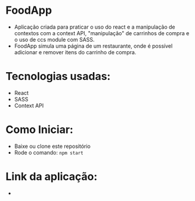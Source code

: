 # FoodApp

- Aplicação criada para praticar o uso do react e a manipulação de contextos com a context API, "manipulação" de carrinhos de compra e o uso de ccs module com SASS.
- FoodApp simula uma página de um restaurante, onde é possível adicionar e remover itens do carrinho de compra.

# Tecnologias usadas:

  - React
  - SASS
  - Context API

# Como Iniciar:

  - Baixe ou clone este repositório
  - Rode o comando: `npm start`

# Link da aplicação:
  - 
